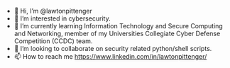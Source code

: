 - 👋 Hi, I’m @lawtonpittenger
- 👀 I’m interested in cybersecurity.
- 🌱 I’m currently learning Information Technology and Secure Computing and Networking, member of my Universities Collegiate Cyber Defense Competition (CCDC) team. 
- 💞️ I’m looking to collaborate on security related python/shell scripts. 
- 📫 How to reach me https://www.linkedin.com/in/lawtonpittenger/


